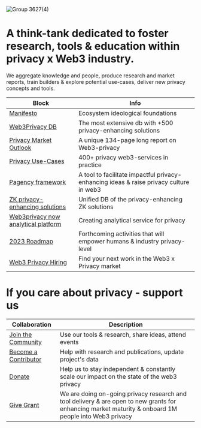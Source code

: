 ![Group 3627(4)](https://github.com/web3privacy/web3privacy/assets/101947219/899689af-e6ce-44fc-8358-4f23e5165f0e)


# A think-tank dedicated to foster research, tools & education within privacy x Web3 industry.

We aggregate knowledge and people, produce research and market reports, train builders & explore potential use-cases, deliver new privacy concepts and tools.

| Block  | Info |
| ------------- | ------------- |
| [Manifesto](https://github.com/Msiusko/web3privacy/blob/main/Manifesto.md)  | Ecosystem ideological foundations  |
| [Web3Privacy DB](https://web3privacy.info/)  | The most extensive db with +500 privacy-enhancing solutions  |
| [Privacy Market Outlook](https://medium.com/@Svyazniy/privacy-market-outlook-in-web3-report-35a96c35b6ae)  | A unique 134-page long report on Web3-privacy |
| [Privacy Use-Cases](https://github.com/Msiusko/web3privacy/blob/main/Use-cases.md)  | 400+ privacy web3-services in practice |
| [Pagency framework](https://github.com/Msiusko/web3privacy/tree/main/Pagency)  | A tool to facilitate impactful privacy-enhancing ideas & raise privacy culture in web3 |
| [ZK privacy-enhancing solutions](https://github.com/Msiusko/web3privacy/tree/main/ZKprivacylandscape)  | Unified DB of the privacy-enhancing ZK solutions |
| [Web3privacy now analytical platform](https://github.com/Msiusko/web3privacy/tree/main/Web3privacynowplatform)  | Creating analytical service for privacy |
| [2023 Roadmap](https://github.com/Msiusko/web3privacy/blob/main/Roadmap%202023.md)  | Forthcoming activities that will empower humans & industry privacy-level  |
| [Web3 Privacy Hiring](https://docs.google.com/spreadsheets/d/1dN6bIWyOh01Dl-y1iZh-1TASZxKUefD098BUALcnUb8/edit?usp=sharing)  | Find your next work in the Web3 x Privacy market |


# If you care about privacy - support us
| Collaboration  | Description |
| ------------- | ------------- |
| [Join the Community](https://signal.group/#CjQKIH-1ZYEGp50OBvbJRbITIRxDzjH2pSxl7vdkVZs9g5vgEhDAKUlgYdpxpCpTkNVxow4X) | Use our tools & research, share ideas, attend events |
| [Become a Contributor](https://signal.group/#CjQKIH-1ZYEGp50OBvbJRbITIRxDzjH2pSxl7vdkVZs9g5vgEhDAKUlgYdpxpCpTkNVxow4X) | Help with research and publications, update project's data |
| [Donate](https://github.com/Msiusko/web3privacy/blob/main/README.md#donate) | Help us to stay independent & constantly scale our impact on the state of the web3 privacy |
| [Give Grant](https://github.com/web3privacy/grants/tree/main) | We are doing on-going privacy research and tool delivery & are open to new grants for enhancing market maturity & onboard 1M people into Web3 privacy |
